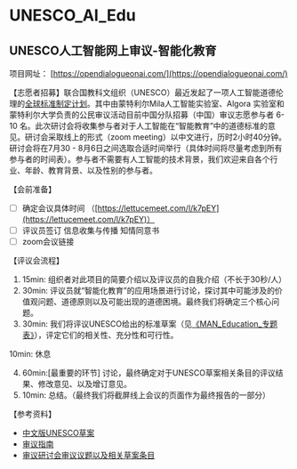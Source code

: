 # UNESCO_AI_Edu
## UNESCO人工智能网上审议-智能化教育

项目网址： [https://opendialogueonai.com/](https://opendialogueonai.com/)

【志愿者招募】联合国教科文组织（UNESCO）最近发起了一项人工智能道德伦理的[全球标准制定计划](https://zh.unesco.org/artificial-intelligence/ethics)。其中由蒙特利尔Mila人工智能实验室、Algora 实验室和蒙特利尔大学负责的公民审议活动目前中国分队招募（中国）审议志愿参与者 6- 10 名。此次研讨会将收集参与者对于人工智能在“智能教育”中的道德标准的意见。研讨会采取线上的形式（zoom meeting）以中文进行，历时2小时40分钟。研讨会将在7月30 - 8月6日之间选取合适时间举行（具体时间将尽量考虑到所有参与者的时间表）。参与者不需要有人工智能的技术背景，我们欢迎来自各个行业、年龄、教育背景、以及性别的参与者。

【会前准备】
* [ ] 确定会议具体时间 （[https://lettucemeet.com/l/k7pEY](https://lettucemeet.com/l/k7pEY)）
* [ ] 评议员签订 信息收集与传播 知情同意书
* [ ] zoom会议链接

【评议会流程】

1. 15min: 组织者对此项目的简要介绍以及评议员的自我介绍（不长于30秒/人）
2. 30min: 评议员就“智能化教育”的应用场景进行讨论，探讨其中可能涉及的价值观问题、道德原则以及可能出现的道德困境。最终我们将确定三个核心问题。
3. 30min: 我们将评议UNESCO给出的标准草案（见[《MAN_Education_专题表》](docs/MAN_Education_themes.pdf)），评定它们的相关性、充分性和可行性。

  10min: 休息

4. 60min:[最重要的环节] 讨论，最终确定对于UNESCO草案相关条目的评议结果、修改意见、以及增订意见。
5. 10min: 总结。（最终我们将截屏线上会议的页面作为最终报告的一部分）

【参考资料】
* [中文版UNESCO草案](https://unesdoc.unesco.org/ark:/48223/pf0000373434_chi)
* [审议指南](https://opendialogueonai.com/wp-content/uploads/2020/07/MAN_Delib.pdf)
* [审议研讨会审议议题以及相关草案条目](docs/MAN_Education_themes.pdf)


